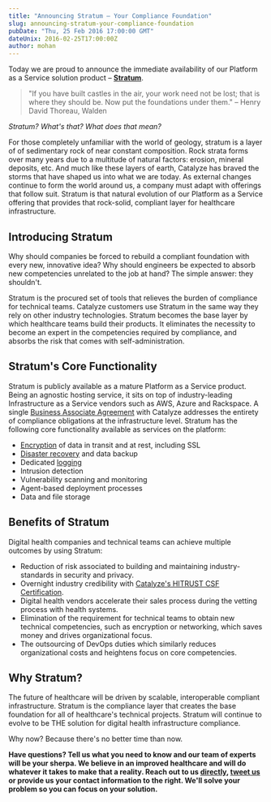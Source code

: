 ```yaml
---
title: "Announcing Stratum — Your Compliance Foundation"
slug: announcing-stratum-your-compliance-foundation
pubDate: "Thu, 25 Feb 2016 17:00:00 GMT"
dateUnix: 2016-02-25T17:00:00Z
author: mohan
---
```

Today we are proud to announce the immediate availability of our Platform as a Service solution product – [**Stratum**][1].

> "If you have built castles in the air, your work need not be lost; that is where they should be. Now put the foundations under them." – Henry David Thoreau, Walden

_Stratum? What's that? What does that mean?_

For those completely unfamiliar with the world of geology, stratum is a layer of of sedimentary rock of near constant composition. Rock strata forms over many years due to a multitude of natural factors: erosion, mineral deposits, etc. And much like these layers of earth, Catalyze has braved the storms that have shaped us into what we are today. As external changes continue to form the world around us, a company must adapt with offerings that follow suit. Stratum is that natural evolution of our Platform as a Service offering that provides that rock-solid, compliant layer for healthcare infrastructure.

## Introducing Stratum

Why should companies be forced to rebuild a compliant foundation with every new, innovative idea? Why should engineers be expected to absorb new competencies unrelated to the job at hand? The simple answer: they shouldn't.

Stratum is the procured set of tools that relieves the burden of compliance for technical teams. Catalyze customers use Stratum in the same way they rely on other industry technologies.  Stratum becomes the base layer by which healthcare teams build their products. It eliminates the necessity to become an expert in the competencies required by compliance, and absorbs the risk that comes with self-administration.

## Stratum's Core Functionality

Stratum is publicly available as a mature Platform as a Service product. Being an agnostic hosting service, it sits on top of industry-leading Infrastructure as a Service vendors such as AWS, Azure and Rackspace. A single [Business Associate Agreement][2] with Catalyze addresses the entirety of compliance obligations at the infrastructure level. Stratum has the following core functionality available as services on the platform:

* [Encryption][3] of data in transit and at rest, including SSL
* [Disaster recovery][4] and data backup
* Dedicated [logging][5]
* Intrusion detection
* Vulnerability scanning and monitoring
* Agent-based deployment processes
* Data and file storage

## Benefits of Stratum

Digital health companies and technical teams can achieve multiple outcomes by using Stratum:

* Reduction of risk associated to building and maintaining industry-standards in security and privacy.
* Overnight industry credibility with [Catalyze's HITRUST CSF Certification][6].
* Digital health vendors accelerate their sales process during the vetting process with health systems.
* Elimination of the requirement for technical teams to obtain new technical competencies, such as encryption or networking, which saves money and drives organizational focus.
* The outsourcing of DevOps duties which similarly reduces organizational costs and heightens focus on core competencies.

## Why Stratum?

The future of healthcare will be driven by scalable, interoperable compliant infrastructure. Stratum is the compliance layer that creates the base foundation for all of healthcare's technical projects. Stratum will continue to evolve to be THE solution for digital health infrastructure compliance.

Why now? Because there's no better time than now.

**Have questions? Tell us what you need to know and our team of experts will be your sherpa. We believe in an improved healthcare and will do whatever it takes to make that a reality. Reach out to us [directly][7], [tweet us][8] or provide us your contact information to the right. We'll solve your problem so you can focus on your solution.**

[1]: https://catalyze.io/stratum
[2]: https://catalyze.io/learn/business-associate-agreements
[3]: https://catalyze.io/learn/hipaa-and-encryption
[4]: https://catalyze.io/learn/hipaa-contingency-planning-disaster-recovery
[5]: https://catalyze.io/learn/hipaa-auditing-and-logging
[6]: https://catalyze.io/compliance/hitrust
[7]: mailto:hello%40catalyze.io
[8]: https://twitter.com/catalyzeio

